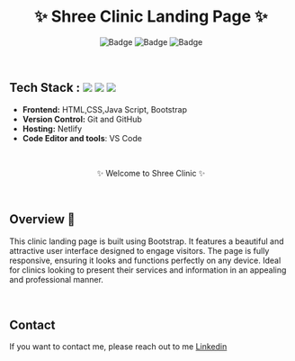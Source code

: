 <h1 align="center">
       ✨  Shree Clinic Landing Page  ✨
</h1>

<div align="center">

![Badge](https://img.shields.io/badge/Tech_Stack-HTML-orange) ![Badge](https://img.shields.io/badge/CSS-blue) ![Badge](https://img.shields.io/badge/-Java_Script-yellow)

</div>

<br />

## Tech Stack : <img src="https://img.shields.io/badge/html5%20-%23E34F26.svg?&style=for-the-badge&logo=html5&logoColor=white"/> <img src="https://img.shields.io/badge/css3%20-%231572B6.svg?&style=for-the-badge&logo=css3&logoColor=white"/> <img src="https://img.shields.io/badge/Bootstrap-563D7C?style=for-the-badge&logo=bootstrap&logoColor=white"/>  


- **Frontend:** HTML,CSS,Java Script, Bootstrap 
- **Version Control:** Git and GitHub
- **Hosting:** Netlify
- **Code Editor and tools**: VS Code

 <br />

   <p align="center">✨ Welcome to Shree Clinic ✨ <br /></p>
 <br />

## Overview 🔨

This clinic landing page is built using Bootstrap. It features a beautiful and attractive user interface designed to engage visitors. The page is fully responsive, ensuring it looks and functions perfectly on any device. Ideal for clinics looking to present their services and information in an appealing and professional manner.

  <br />

## Contact

If you want to contact me, please reach out to me [Linkedin]([www.linkedin.com/in/aabhajahagirdar](https://www.linkedin.com/in/aabhajahagirdar/))

